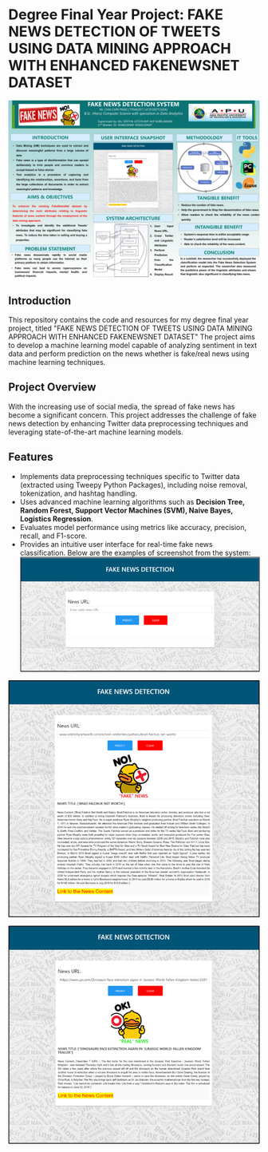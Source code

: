 # Degree Final Year Project: FAKE NEWS DETECTION OF TWEETS USING DATA MINING APPROACH WITH ENHANCED FAKENEWSNET DATASET 

![alt text](https://raw.githubusercontent.com/chinpang99/Python/main/Fake%20News%20Detection%20of%20Tweets%20by%20Applying%20NLP%20Features%20%26%20Machine%20Learning%20Algorithms/FYP%20Poster.jpg)

## Introduction
This repository contains the code and resources for my degree final year project, titled "FAKE NEWS DETECTION OF TWEETS USING DATA MINING APPROACH WITH ENHANCED FAKENEWSNET DATASET" The project aims to develop a machine learning model capable of analyzing sentiment in text data and perform prediction on the news whether is fake/real news using machine learning techniques.

## Project Overview
With the increasing use of social media, the spread of fake news has become a significant concern. This project addresses the challenge of fake news detection by enhancing Twitter data preprocessing techniques and leveraging state-of-the-art machine learning models.

## Features
- Implements data preprocessing techniques specific to Twitter data (extracted using Tweepy Python Packages), including noise removal, tokenization, and hashtag handling.
- Uses advanced machine learning algorithms such as **Decision Tree, Random Forest, Support Vector Machines (SVM), Naive Bayes, Logistics Regression**.
- Evaluates model performance using metrics like accuracy, precision, recall, and F1-score.
- Provides an intuitive user interface for real-time fake news classification. Below are the examples of screenshot from the system:
![Alt text](image.png)

![Alt text](image-1.png)

![Alt text](image-2.png)